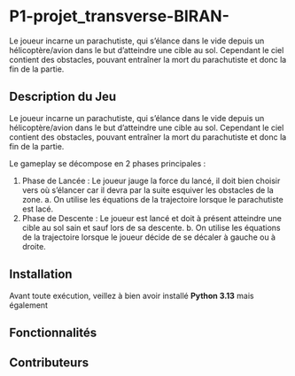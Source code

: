 # P1-projet_transverse-BIRAN-
Le joueur incarne un parachutiste, qui s’élance dans le vide depuis un hélicoptère/avion dans le but d’atteindre une cible au sol. Cependant le ciel contient des obstacles, pouvant entraîner la mort du parachutiste et donc la fin de la partie. 

## Description du Jeu
Le joueur incarne un parachutiste, qui s’élance dans le vide depuis un hélicoptère/avion dans le but d’atteindre une cible au sol. Cependant le ciel contient des obstacles, pouvant entraîner la mort du parachutiste et donc la fin de la partie. 

Le gameplay se décompose en 2 phases principales : 
  1. Phase de Lancée : Le joueur jauge la force du lancé, il doit bien choisir vers où s’élancer car il devra par la suite esquiver les obstacles de la zone.
      a. On utilise les équations de la trajectoire lorsque le parachutiste est lacé.
  2. Phase de Descente : Le joueur est lancé et doit à présent atteindre une cible au sol sain et sauf lors de sa descente.
      b. On utilise les équations de la trajectoire lorsque le joueur décide de se décaler à gauche ou à droite.

## Installation
Avant toute exécution, veillez à bien avoir installé **Python 3.13** mais également 

## Fonctionnalités

## Contributeurs
